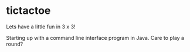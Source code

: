 # tictactoe
Lets have a little fun in 3 x 3! 

Starting up with a command line interface program in Java.
Care to play a round?
